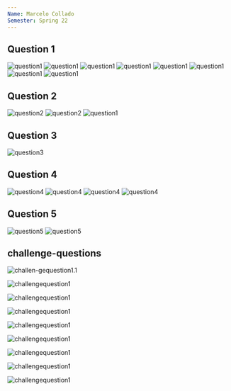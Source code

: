 ```yaml
---
Name: Marcelo Collado
Semester: Spring 22
---
```


## Question 1

![question1](q1.png)
![question1](q1.2.png)
![question1](q1.3.png)
![question1](q1.4.png)
![question1](q1.5.png)
![question1](q1.6.png)
![question1](q1.7.png)
![question1](q1.8.png)


## Question 2

![question2](q2.1.png)
![question2](q2.2.png)
![question1](q2.3.png)


## Question 3

![question3](q3.1.png)


## Question 4

![question4](q4.1.png)
![question4](q4.2.png)
![question4](q4.3.png)
![question4](q4.4.png)


## Question 5

![question5](q5.1.png)
![question5](q5.2.png)

## challenge-questions

![challen-gequestion1.1](challengequestion1.1.png)

![challengequestion1](challengequestion1.2.png)

![challengequestion1](challengequestion1.3.png)

![challengequestion1](challengequestion1.4.png)

![challengequestion1](challengequestion1.5.png)

![challengequestion1](challengequestion1.6.png)

![challengequestion1](challengequestion1.7.png)

![challengequestion1](challengequestion1.8.png)

![challengequestion1](challengequestion1.9.png)

>>
##
>>